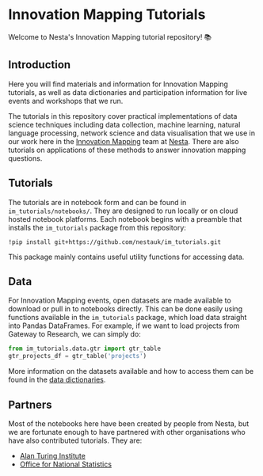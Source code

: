 Innovation Mapping Tutorials 
============================

Welcome to Nesta's Innovation Mapping tutorial repository! :books:

## Introduction

Here you will find materials and information for Innovation Mapping tutorials, as well as data dictionaries and participation information for live events and workshops that we run.

The tutorials in this repository cover practical implementations of data science techniques including data collection, machine learning, natural language processing, network science and data visualisation that we use in our work here in the [Innovation Mapping](https://www.nesta.org.uk/project/innovation-mapping/) team at [Nesta](https://www.nesta.org.uk/). There are also tutorials on applications of these methods to answer innovation mapping questions.

## Tutorials

The tutorials are in notebook form and can be found in `im_tutorials/notebooks/`. They are designed to run locally or on cloud hosted notebook platforms. Each notebook begins with a preamble that installs the `im_tutorials` package from this repository:

```
!pip install git+https://github.com/nestauk/im_tutorials.git
```

This package mainly contains useful utility functions for accessing data.

## Data

For Innovation Mapping events, open datasets are made available to download or pull in to notebooks directly. This can be done easily using functions available in the `im_tutorials` package, which load data straight into Pandas DataFrames. For example, if we want to load projects from Gateway to Research, we can simply do:

```python
from im_tutorials.data.gtr import gtr_table
gtr_projects_df = gtr_table('projects')
```

More information on the datasets available and how to access them can be found in the [data dictionaries](https://github.com/nestauk/im_tutorials/tree/master/data).

## Partners

Most of the notebooks here have been created by people from Nesta, but we are fortunate enough to have partnered with other organisations who have also contributed tutorials. They are:

- [Alan Turing Institute](https://www.turing.ac.uk/)
- [Office for National Statistics](https://www.ons.gov.uk/)
